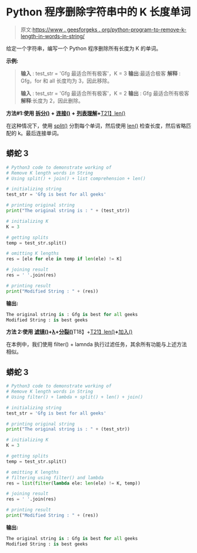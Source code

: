 # Python 程序删除字符串中的 K 长度单词

> 原文:[https://www . geesforgeks . org/python-program-to-remove-k-length-in-words-in-string/](https://www.geeksforgeeks.org/python-program-to-remove-k-length-words-in-string/)

给定一个字符串，编写一个 Python 程序删除所有长度为 K 的单词。

**示例:**

> **输入** : test_str = 'Gfg 最适合所有极客'，K = 3
> **输出**:最适合极客
> **解释** : Gfg，for 和 all 长度均为 3，因此移除。
> 
> **输入** : test_str = 'Gfg 最适合所有极客'，K = 2
> **输出** : Gfg 最适合所有极客
> **解释**:长度为 2，因此删除。

**方法#1:使用** [**拆分()**](https://www.geeksforgeeks.org/python-string-split/) **+** [**连接()**](https://www.geeksforgeeks.org/join-function-python/) **+** [**列表理解**](https://www.geeksforgeeks.org/python-list-comprehension-and-slicing/)**+**[T21】len()](https://www.geeksforgeeks.org/python-string-length-len/)

在这种情况下，使用 [split()](https://www.geeksforgeeks.org/python-string-split/) 分割每个单词，然后使用 [len()](https://www.geeksforgeeks.org/python-string-length-len/) 检查长度，然后省略匹配的 k。最后连接单词。

## 蟒蛇 3

```py
# Python3 code to demonstrate working of
# Remove K length words in String
# Using split() + join() + list comprehension + len()

# initializing string
test_str = 'Gfg is best for all geeks'

# printing original string
print("The original string is : " + (test_str))

# initializing K
K = 3

# getting splits
temp = test_str.split()

# omitting K lengths
res = [ele for ele in temp if len(ele) != K]

# joining result
res = ' '.join(res)

# printing result
print("Modified String : " + (res))
```

**输出:**

```py
The original string is : Gfg is best for all geeks
Modified String : is best geeks
```

**方法 2:使用** [**滤镜()**](https://www.geeksforgeeks.org/filter-in-python/)**+**[**λ**](https://www.geeksforgeeks.org/python-lambda-anonymous-functions-filter-map-reduce/)**+**[**分裂()**](https://www.geeksforgeeks.org/python-string-split/)T18】+[T21】len()](https://www.geeksforgeeks.org/python-string-length-len/)**+**[加入()](https://www.geeksforgeeks.org/join-function-python/)

在本例中，我们使用 filter() + lamnda 执行过滤任务，其余所有功能与上述方法相似。

## 蟒蛇 3

```py
# Python3 code to demonstrate working of
# Remove K length words in String
# Using filter() + lambda + split() + len() + join()

# initializing string
test_str = 'Gfg is best for all geeks'

# printing original string
print("The original string is : " + (test_str))

# initializing K
K = 3

# getting splits
temp = test_str.split()

# omitting K lengths
# filtering using filter() and lambda
res = list(filter(lambda ele: len(ele) != K, temp))

# joining result
res = ' '.join(res)

# printing result
print("Modified String : " + (res))
```

**输出:**

```py
The original string is : Gfg is best for all geeks
Modified String : is best geeks
```